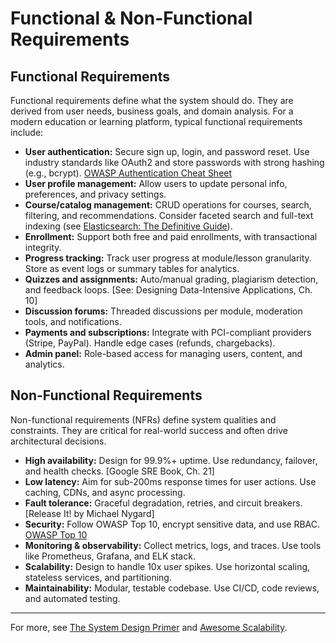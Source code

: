 # Functional & Non-Functional Requirements

## Functional Requirements
Functional requirements define what the system should do. They are derived from user needs, business goals, and domain analysis. For a modern education or learning platform, typical functional requirements include:

- **User authentication:** Secure sign up, login, and password reset. Use industry standards like OAuth2 and store passwords with strong hashing (e.g., bcrypt). [OWASP Authentication Cheat Sheet](https://cheatsheetseries.owasp.org/cheatsheets/Authentication_Cheat_Sheet.html)
- **User profile management:** Allow users to update personal info, preferences, and privacy settings.
- **Course/catalog management:** CRUD operations for courses, search, filtering, and recommendations. Consider faceted search and full-text indexing (see [Elasticsearch: The Definitive Guide](https://www.elastic.co/guide/en/elasticsearch/guide/current/index.html)).
- **Enrollment:** Support both free and paid enrollments, with transactional integrity.
- **Progress tracking:** Track user progress at module/lesson granularity. Store as event logs or summary tables for analytics.
- **Quizzes and assignments:** Auto/manual grading, plagiarism detection, and feedback loops. [See: Designing Data-Intensive Applications, Ch. 10]
- **Discussion forums:** Threaded discussions per module, moderation tools, and notifications.
- **Payments and subscriptions:** Integrate with PCI-compliant providers (Stripe, PayPal). Handle edge cases (refunds, chargebacks).
- **Admin panel:** Role-based access for managing users, content, and analytics.

## Non-Functional Requirements
Non-functional requirements (NFRs) define system qualities and constraints. They are critical for real-world success and often drive architectural decisions.

- **High availability:** Design for 99.9%+ uptime. Use redundancy, failover, and health checks. [Google SRE Book, Ch. 21]
- **Low latency:** Aim for sub-200ms response times for user actions. Use caching, CDNs, and async processing.
- **Fault tolerance:** Graceful degradation, retries, and circuit breakers. [Release It! by Michael Nygard]
- **Security:** Follow OWASP Top 10, encrypt sensitive data, and use RBAC. [OWASP Top 10](https://owasp.org/www-project-top-ten/)
- **Monitoring & observability:** Collect metrics, logs, and traces. Use tools like Prometheus, Grafana, and ELK stack.
- **Scalability:** Design to handle 10x user spikes. Use horizontal scaling, stateless services, and partitioning.
- **Maintainability:** Modular, testable codebase. Use CI/CD, code reviews, and automated testing.

---
For more, see [The System Design Primer](https://github.com/donnemartin/system-design-primer) and [Awesome Scalability](https://github.com/binhnguyennus/awesome-scalability).

